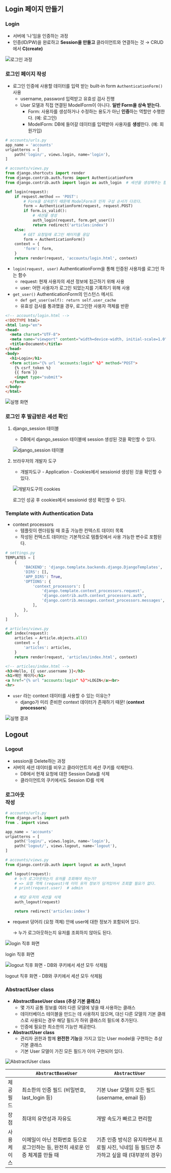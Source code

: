 
## Login 페이지 만들기

### Login

- 서버에 ‘나’임을 인증하는 과정
- 인증(ID/PW)을 완료하고 **Session을 만들고** 클라이언트와 연결하는 것 → CRUD에서 **C(create)**

![로그인 과정](../images/auth-1_1.png)

### 로그인 페이지 작성

- 로그인 인증에 사용할 데이터를 입력 받는 built-in form `AuthenticationForm()` 사용
    - username, password 입력받고 유효성 검사 진행
    - User 모델과 직접 연결된 ModelForm이 아니다. **일반 Form을 상속 받는다.**
        - Form: 사용자를 생성하거나 수정하는 용도가 아닌 **인증**하는 역할만 수행한다. (예: 로그인)
        - ModelForm: DB에 들어갈 데이터를 입력받아 사용자를 **생성**한다. (예: 회원가입)

```python
# accounts/urls.py
app_name = 'accounts'
urlpatterns = [
    path('login/', views.login, name='login'),
]
```

```python
# accounts/views.py
from django.shortcuts import render
from django.contrib.auth.forms import AuthenticationForm
from django.contrib.auth import login as auth_login  # 세션을 생성해주는 함수

def login(request):
    if request.method == 'POST':
        # Form을 상속받기 때문에 ModelForm과 인자 구성 순서가 다르다.
        form = AuthenticationForm(request, request.POST)
        if form.is_valid():
            # 세션을 생성
            auth_login(request, form.get_user())
            return redirect('articles:index')
    else:
        # GET 요청일때 로그인 페이지를 응답
        form = AuthenticationForm()
    context = {
        'form': form,
    }
    return render(request, 'accounts/login.html', context)

```

- `login(request, user)` AuthenticationForm을 통해 인증된 사용자를 로그인 하는 함수
    - request: 현재 사용자의 세션 정보에 접근하기 위해 사용
    - user: 어떤 사용자가 로그인 되었는지를 기록하기 위해 사용
- `get_user()` AuthenticationForm의 인스턴스 메서드
    - `def get_user(self): return self.user_cache`
    - 유효성 검사를 통과했을 경우, 로그인한 사용자 객체를 반환

```html
<!-- accounts/login.html -->
<!DOCTYPE html>
<html lang="en">
<head>
  <meta charset="UTF-8">
  <meta name="viewport" content="width=device-width, initial-scale=1.0">
  <title>Document</title>
</head>
<body>
  <h1>Login</h1>
  <form action="{% url "accounts:login" %}" method="POST">
    {% csrf_token %}
    {{ form }}
    <input type="submit">
  </form>
</body>
</html>
```

![실행 화면](../images/auth-1_2.png)


### 로그인 후 발급받은 세션 확인

1. django_session 테이블
    - DB에서 django_session 테이블에 session 생성된 것을 확인할 수 있다.

    ![django_session 테이블](../images/auth-1_3.png)

2. 브라우저의 개발자 도구
    - 개발자도구 - Application - Cookies에서 sessionid 생성된 것을 확인할 수 있다.

    ![개발자도구의 cookies](../images/auth-1_4.png)

    로그인 성공 후 cookies에서 sessionid 생성 확인할 수 있다.

### Template with Authentication Data

- context processors
    - 템플릿이 렌더링될 때 호출 가능한 컨텍스트 데이터 목록
    - 작성된 컨텍스트 데이터는 기본적으로 템플릿에서 사용 가능한 변수로 포함된다.

```python
# settings.py
TEMPLATES = [
    {
        'BACKEND': 'django.template.backends.django.DjangoTemplates',
        'DIRS': [],
        'APP_DIRS': True,
        'OPTIONS': {
            'context_processors': [
                'django.template.context_processors.request',
                'django.contrib.auth.context_processors.auth',
                'django.contrib.messages.context_processors.messages',
            ],
        },
    },
]
```

```python
# articles/views.py
def index(request):
    articles = Article.objects.all()
    context = {
        'articles': articles,
    }
    return render(request, 'articles/index.html', context)
```

```html
<!-- articles/index.html -->
<h3>Hello, {{ user.username }}</h3>
<h1>메인 페이지</h1>
<a href="{% url "accounts:login" %}">LOGIN</a><br>
<hr>
```

- `user` 라는 context 데이터를 사용할 수 있는 이유는?
    - django가 미리 준비한 context 데이터가 존재하기 때문! (**context processors**)

![실행 결과](../images/auth-1_5.png)


## Logout

### Logout

- session을 Delete하는 과정
- 서버의 세션 데이터를 비우고 클라이언트의 세션 쿠키를 삭제한다.
    - DB에서 현재 요청에 대한 Session Data를 삭제
    - 클라이언트의 쿠키에서도 Session ID를 삭제

### 로그아웃 <form> 작성

```python
# accounts/urls.py
from django.urls import path
from . import views

app_name = 'accounts'
urlpatterns = [
    path('login/', views.login, name='login'),
    path('logout/', views.logout, name='logout'),
]
```

```python
# accounts/views.py
from django.contrib.auth import logout as auth_logout

def logout(request):
    # 누가 로그아웃하는지 유저를 조회해야 하는가?
    # => 요청 객체 (request)에 이미 유저 정보가 담겨있어서 조회할 필요가 없다.
    # print(request.user)  # admin

    # 해당 유저의 세션을 삭제
    auth_logout(request)

    return redirect('articles:index')
```

- request 덩어리 (요청 객체) 안에 user에 대한 정보가 포함되어 있다.

    → 누가 로그아웃하는지 유저를 조회하지 않아도 된다.


![login 직후 화면](../images/auth-1_6.png)

login 직후 화면

![logout 직후 화면 - DB와 쿠키에서 세션 모두 삭제됨](../images/auth-1_7.png)

logout 직후 화면 - DB와 쿠키에서 세션 모두 삭제됨

### AbstractUser class

- **AbstractBaseUser class (추상 기본 클래스)**
    - 몇 가지 공통 정보를 여러 다른 모델에 넣을 때 사용하는 클래스
    - 데이터베이스 테이블을 만드는 데 사용하지 않으며, 대신 다른 모델의 기본 클래스로 사용되는 경우 해당 필드가 하위 클래스의 필드에 추가된다.
    - 인증에 필요한 최소한의 기능만 제공한다.
- **AbstractUser class**
    - 관리자 권한과 함께 **완전한 기능**을 가지고 있는 User model을 구현하는 추상 기본 클래스
    - 기본 User 모델이 가진 모든 필드가 이미 구현되어 있다.

![AbstractUser class](../images/auth-1_8.png)

|  | `AbstractBaseUser` | `AbstractUser` |
| --- | --- | --- |
| 제공 필드 | 최소한의 인증 필드 (비밀번호, last_login 등) | 기본 User 모델의 모든 필드 (username, email 등) |
| 장점 | 최대의 유연성과 자유도 | 개발 속도가 빠르고 편리함 |
| 사용 케이스 | 이메일이 아닌 전화번호 등으로 로그인하는 등, 완전히 새로운 인증 체계를 만들 때 | 기존 인증 방식은 유지하면서 프로필 사진, 닉네임 등 필드만 추가하고 싶을 때 (대부분의 경우) |